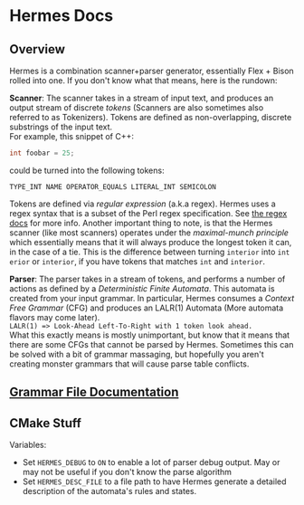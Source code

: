 # Hermes Docs

## Overview
Hermes is a combination scanner+parser generator, essentially Flex + Bison rolled into one. If you don't know what that means, here is the rundown:  

__Scanner__:
The scanner takes in a stream of input text, and produces an output stream of discrete *tokens* (Scanners are also sometimes also referred to as Tokenizers). Tokens are defined as non-overlapping, discrete substrings of the input text.  
For example, this snippet of C++:  
```c++
int foobar = 25;
```
could be turned into the following tokens:
```
TYPE_INT NAME OPERATOR_EQUALS LITERAL_INT SEMICOLON
```
Tokens are defined via *regular expression* (a.k.a regex). Hermes uses a regex syntax that is a subset of the Perl regex specification. See [the regex docs](regex.md) for more info. Another important thing to note, is that the Hermes scanner (like most scanners) operates under the *maximal-munch principle* which essentially means that it will always produce the longest token it can, in the case of a tie. This is the difference between turning `interior` into `int erior` or `interior`, if you have tokens that matches `int` and `interior`.

__Parser__:
The parser takes in a stream of tokens, and performs a number of actions as defined by a *Deterministic Finite Automata*. This automata is created from your input grammar. In particular, Hermes consumes a *Context Free Grammar* (CFG) and produces an LALR(1) Automata (More automata flavors may come later).  
`LALR(1) => Look-Ahead Left-To-Right with 1 token look ahead.`  
What this exactly means is mostly unimportant, but know that it means that there are some CFGs that cannot be parsed by Hermes. Sometimes this can be solved with a bit of grammar massaging, but hopefully you aren't creating monster grammars that will cause parse table conflicts.

## [Grammar File Documentation](grammar-files.md)

## CMake Stuff

Variables:
- Set `HERMES_DEBUG` to `ON` to enable a lot of parser debug output. May or may not be useful if you don't know the parse algorithm
- Set `HERMES_DESC_FILE` to a file path to have Hermes generate a detailed description of the automata's rules and states.
